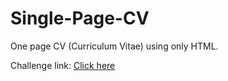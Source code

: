 # Single-Page-CV
One page CV (Curriculum Vitae) using only HTML.

Challenge link: [Click here](https://roadmap.sh/projects/single-page-cv)
